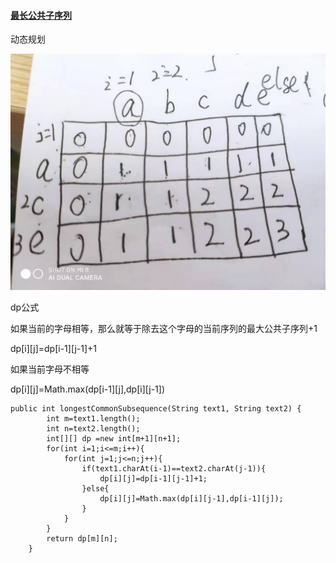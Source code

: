 #### [最长公共子序列](https://leetcode-cn.com/problems/longest-common-subsequence/)

动态规划

![最长公共子序列.jpg](assets/20201211121008-su0n8pa-最长公共子序列.jpg)

dp公式

如果当前的字母相等，那么就等于除去这个字母的当前序列的最大公共子序列+1

dp[i][j]=dp[i-1][j-1]+1

如果当前字母不相等

dp[i][j]=Math.max(dp[i-1][j],dp[i][j-1])

```
public int longestCommonSubsequence(String text1, String text2) {
        int m=text1.length();
        int n=text2.length();
        int[][] dp =new int[m+1][n+1];
        for(int i=1;i<=m;i++){
            for(int j=1;j<=n;j++){
                if(text1.charAt(i-1)==text2.charAt(j-1)){
                    dp[i][j]=dp[i-1][j-1]+1;
                }else{
                    dp[i][j]=Math.max(dp[i][j-1],dp[i-1][j]);
                }
            }
        }
        return dp[m][n];
    }
```

